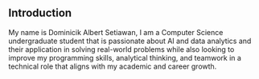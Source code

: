 ## Introduction

My name is Dominicik Albert Setiawan, I am a Computer Science undergraduate student that is passionate about AI and data analytics and their application in solving real-world problems while also looking to improve my programming skills, analytical thinking, and teamwork in a technical role that aligns with my academic and career growth.

